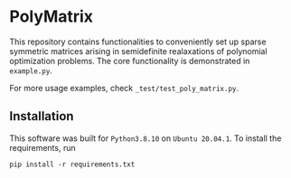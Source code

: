 # PolyMatrix 

This repository contains functionalities to conveniently set up sparse symmetric matrices arising in semidefinite realaxations of polynomial optimization problems. The core functionality is demonstrated in `example.py`.

For more usage examples, check `_test/test_poly_matrix.py`. 

## Installation

This software was built for `Python3.8.10` on `Ubuntu 20.04.1`. To install the requirements, run

```
pip install -r requirements.txt
```

